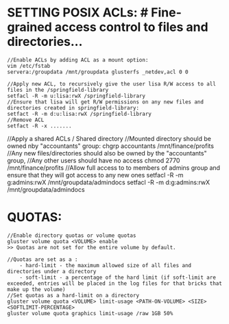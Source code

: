 # SETTING POSIX ACLs: # Fine-grained access control to files and directories...
	//Enable ACLs by adding ACL as a mount option:
	vim /etc/fstab
	servera:/groupdata /mnt/groupdata glusterfs _netdev,acl 0 0

	//Apply new ACL, to recursively give the user lisa R/W access to all files in the /springfield-library
	setfacl -R -m u:lisa:rwX /springfield-library
	//Ensure that lisa will get R/W permissions on any new files and directories created in springfield-library:
	setfact -R -m d:u:lisa:rwX /springfield-library
	//Remove ACL
	setfact -R -x .......

//Apply a shared ACLs / Shared directory
	//Mounted directory should be owned nby "accountants" group:
	chgrp accountants /mnt/finance/profits
	//Any new files/directories should also be owned by the "accountants" group,
	//Any other users should have no access
	chmod 2770 /mnt/finance/profits
	//Allow full access to to members of admins group and ensure that they will got access to any new ones
	setfacl -R -m g:admins:rwX /mnt/groupdata/admindocs
	setfacl -R -m d:g:admins:rwX /mnt/groupdata/admindocs
	
# QUOTAS:
	//Enable directory quotas or volume quotas
	gluster volume quota <VOLUME> enable
	>> Quotas are not set for the entire volume by default.

	//Quotas are set as a :
		- hard-limit - the maximum allowed size of all files and directories under a directory
		- soft-limit - a percentage of the hard limit (if soft-limit are exceeded, entries will be placed in the log files for that bricks that make up the volume)
	//Set quotas as a hard-limit on a directory
	gluster volume quota <VOLUME> limit-usage <PATH-ON-VOLUME> <SIZE> <SOFTLIMIT-PERCENTAGE>
	gluster volume quota graphics limit-usage /raw 1GB 50%
